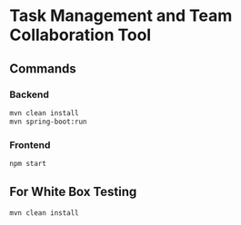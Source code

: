 # Task Management and Team Collaboration Tool

## Commands

### Backend

```sh
mvn clean install
mvn spring-boot:run
```

### Frontend

```sh
npm start
```

## For White Box Testing

```
mvn clean install

